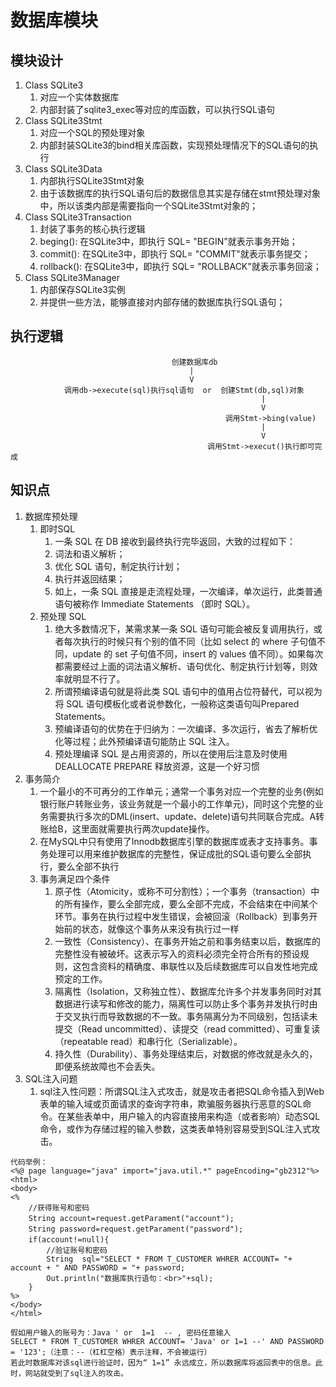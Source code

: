 # 数据库模块

## 模块设计

1. Class SQLite3
   1. 对应一个实体数据库
   2. 内部封装了sqlite3_exec等对应的库函数，可以执行SQL语句
2. Class SQLite3Stmt
   1. 对应一个SQL的预处理对象
   2. 内部封装SQLite3的bind相关库函数，实现预处理情况下的SQL语句的执行
3. Class SQLite3Data
   1. 内部执行SQLite3Stmt对象
   2. 由于该数据库的执行SQL语句后的数据信息其实是存储在stmt预处理对象中，所以该类内部是需要指向一个SQLite3Stmt对象的；
4. Class SQLite3Transaction
   1. 封装了事务的核心执行逻辑
   2. beging(): 在SQLite3中，即执行 SQL= "BEGIN"就表示事务开始；
   3. commit(): 在SQLite3中，即执行 SQL= "COMMIT"就表示事务提交；
   4. rollback(): 在SQLite3中，即执行 SQL= "ROLLBACK"就表示事务回滚；
5. Class SQLite3Manager
   1. 内部保存SQLite3实例
   2. 并提供一些方法，能够直接对内部存储的数据库执行SQL语句；

## 执行逻辑
```
                                    创建数据库db
                                        |
                                        V
            调用db->execute(sql)执行sql语句  or  创建Stmt(db,sql)对象
                                                        |
                                                        V
                                                调用Stmt->bing(value)
                                                        |
                                                        V
                                            调用Stmt->execut()执行即可完成
```

## 知识点

1. 数据库预处理
   1. 即时SQL 
      1. 一条 SQL 在 DB 接收到最终执行完毕返回，大致的过程如下：
      2. 词法和语义解析；
      3. 优化 SQL 语句，制定执行计划；
      4. 执行并返回结果；
      5. 如上，一条 SQL 直接是走流程处理，一次编译，单次运行，此类普通语句被称作 Immediate Statements （即时 SQL）。
   2. 预处理 SQL
      1. 绝大多数情况下，某需求某一条 SQL 语句可能会被反复调用执行，或者每次执行的时候只有个别的值不同（比如 select 的 where 子句值不同，update 的 set 子句值不同，insert 的 values 值不同）。如果每次都需要经过上面的词法语义解析、语句优化、制定执行计划等，则效率就明显不行了。
      2. 所谓预编译语句就是将此类 SQL 语句中的值用占位符替代，可以视为将 SQL 语句模板化或者说参数化，一般称这类语句叫Prepared Statements。
      3. 预编译语句的优势在于归纳为：一次编译、多次运行，省去了解析优化等过程；此外预编译语句能防止 SQL 注入。
      4. 预处理编译 SQL 是占用资源的，所以在使用后注意及时使用 DEALLOCATE PREPARE 释放资源，这是一个好习惯
2. 事务简介
   1. 一个最小的不可再分的工作单元；通常一个事务对应一个完整的业务(例如银行账户转账业务，该业务就是一个最小的工作单元)，同时这个完整的业务需要执行多次的DML(insert、update、delete)语句共同联合完成。A转账给B，这里面就需要执行两次update操作。
   2. 在MySQL中只有使用了Innodb数据库引擎的数据库或表才支持事务。事务处理可以用来维护数据库的完整性，保证成批的SQL语句要么全部执行，要么全部不执行
   3. 事务满足四个条件
      1. 原子性（Atomicity，或称不可分割性）；一个事务（transaction）中的所有操作，要么全部完成，要么全部不完成，不会结束在中间某个环节。事务在执行过程中发生错误，会被回滚（Rollback）到事务开始前的状态，就像这个事务从来没有执行过一样
      2. 一致性（Consistency）、在事务开始之前和事务结束以后，数据库的完整性没有被破坏。这表示写入的资料必须完全符合所有的预设规则，这包含资料的精确度、串联性以及后续数据库可以自发性地完成预定的工作。
      3. 隔离性（Isolation，又称独立性）、数据库允许多个并发事务同时对其数据进行读写和修改的能力，隔离性可以防止多个事务并发执行时由于交叉执行而导致数据的不一致。事务隔离分为不同级别，包括读未提交（Read uncommitted）、读提交（read committed）、可重复读（repeatable read）和串行化（Serializable）。
      4. 持久性（Durability）、事务处理结束后，对数据的修改就是永久的，即便系统故障也不会丢失。
3. SQL注入问题
   1. sql注入性问题：所谓SQL注入式攻击，就是攻击者把SQL命令插入到Web表单的输入域或页面请求的查询字符串，欺骗服务器执行恶意的SQL命令。在某些表单中，用户输入的内容直接用来构造（或者影响）动态SQL命令，或作为存储过程的输入参数，这类表单特别容易受到SQL注入式攻击。
```
代码举例：
<%@ page language="java" import="java.util.*" pageEncoding="gb2312"%>
<html>
<body>
<%    
    //获得账号和密码　　　　
    String account=request.getParament("account");　　　　
    String password=request.getParament("password");　　　　
    if(account!=null){　　　　　　
        //验证账号和密码　　　　　　　　
        String  sql="SELECT * FROM T_CUSTOMER WHRER ACCOUNT= "+ account + " AND PASSWORD = "+ password;
        Out.println("数据库执行语句：<br>"+sql);       
    }
%>
</body>
</html>

假如用户输入的账号为：Java ' or  1=1  -- , 密码任意输入
SELECT * FROM T_CUSTOMER WHRER ACCOUNT= 'Java' or 1=1 --' AND PASSWORD = '123';（注意：--（杠杠空格）表示注释，不会被运行）
若此时数据库对该sql进行验证时，因为“ 1=1” 永远成立，所以数据库将返回表中的信息。此时，网站就受到了sql注入的攻击。
```